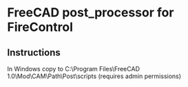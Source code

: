 # FreeCAD post_processor for FireControl 
## Instructions
In Windows copy to C:\Program Files\FreeCAD 1.0\Mod\CAM\Path\Post\scripts (requires admin permissions)
